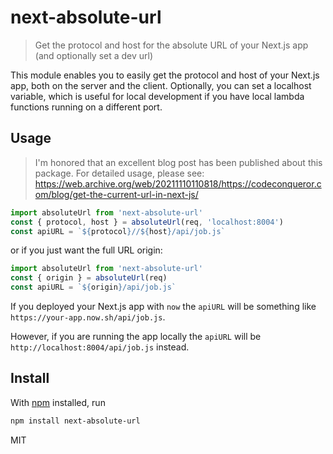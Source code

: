 # next-absolute-url

> Get the protocol and host for the absolute URL of your Next.js app (and optionally set a dev url)

This module enables you to easily get the protocol and host of your Next.js app, both on the server and the client. Optionally, you can set a localhost variable, which is useful for local development if you have local lambda functions running on a different port.

## Usage

> I'm honored that an excellent blog post has been published about this package. For detailed usage, please see: https://web.archive.org/web/20211110110818/https://codeconqueror.com/blog/get-the-current-url-in-next-js/

```js
import absoluteUrl from 'next-absolute-url'
const { protocol, host } = absoluteUrl(req, 'localhost:8004')
const apiURL = `${protocol}//${host}/api/job.js`
```

or if you just want the full URL origin:

```js
import absoluteUrl from 'next-absolute-url'
const { origin } = absoluteUrl(req)
const apiURL = `${origin}/api/job.js`
```

If you deployed your Next.js app with `now` the `apiURL` will be something like `https://your-app.now.sh/api/job.js`.

However, if you are running the app locally the `apiURL` will be `http://localhost:8004/api/job.js` instead.

## Install

With [npm](https://npmjs.org/) installed, run

```sh
npm install next-absolute-url
```

MIT
